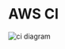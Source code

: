 # AWS CI

![ci diagram](https://github.com/pythonkid2/DevOps-Practice/assets/100591950/03517e9b-f4d6-4a60-abb3-f922afbb5e7f)


